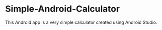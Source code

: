 # Simple-Android-Calculator
This Android app is a very simple calculator created using Android Studio. 
